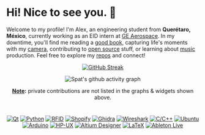 # Hi! Nice to see you. 🖖

Welcome to my profile! I'm Alex, an engineering student from **Querétaro, México**, currently working as an EID intern at [GE Aerospace](https://www.geaerospace.com). In my downtime, you'll find me reading a [good book](https://www.amazon.com/Subtle-Art-Not-Giving-Counterintuitive/dp/0062457713), capturing life's moments with my [camera](https://unsplash.com/@spat), contributing to [open source](https://profile-summary-for-github.com/user/alex-spataru) stuff, or learning about [music](https://soundcloud.com/alex_spataru) production. Feel free to explore my [repos](https://github.com/alex-spataru?tab=repositories) and connect!

<div align="center">

[![GitHub Streak](https://streak-stats.demolab.com?user=alex-spataru&hide_border=true&background=00000000&border=00000000&stroke=828282&ring=C94F4F&fire=C94F4F&currStreakNum=C94F4F&sideNums=C94F4F&currStreakLabel=424242&sideLabels=121212&dates=848484)](https://git.io/streak-stats)

![Spat's github activity graph](https://github-readme-activity-graph.cyclic.app/graph?username=alex-spataru&bg_color=00000000&color=424242&line=DC8E8E&point=C94F4F&area=true&hide_border=true)
  
<b><ins>Note</ins>:</b> private contributions are not listed in the graphs & widgets shown above.

<h1></h1>
  
[![Qt](https://img.shields.io/badge/-Qt-41CD52?style=flat-square&logo=qt&logoColor=white)](https://qt.io)
[![Python](https://img.shields.io/badge/-Python-3776AB?style=flat-square&logo=python&logoColor=white)](https://www.python.org)
[![RFID](https://img.shields.io/badge/-RFID_HF/UHF-F77E1C?style=flat-square&logo=wikidata&logoColor=white)](https://en.wikipedia.org/wiki/Radio-frequency_identification)
[![Shopify](https://img.shields.io/badge/-Shopify-7AB55C?style=flat-square&logo=shopify&logoColor=white)](https://www.shopify.com)
[![Ghidra](https://img.shields.io/badge/-Ghidra-ED1C24?style=flat-square&logo=dungeonsanddragons&logoColor=white)](https://ghidra-sre.org)
[![Wireshark](https://img.shields.io/badge/-Wireshark-1679A7?style=flat-square&logo=wireshark&logoColor=white)](https://www.wireshark.org)
[![C/C++](https://img.shields.io/badge/-C/C++-00599C?style=flat-square&logo=cplusplus&logoColor=white)](https://hub.packtpub.com/why-does-the-c-programming-language-refuse-to-die/)
[![Ubuntu](https://img.shields.io/badge/-Ubuntu-E95420?style=flat-square&logo=ubuntu&logoColor=white)](https://ubuntu.com)
[![Arduino](https://img.shields.io/badge/-Arduino-00979D?style=flat-square&logo=arduino&logoColor=white)](https://www.hackster.io/alex-spataru/serial-studio-a-dashboard-software-for-serial-devices-0866b7)
[![HP-UX](https://img.shields.io/badge/-HP_UX-0096D6?style=flat-square&logo=hp&logoColor=white)](https://en.wikipedia.org/wiki/HP-UX)
[![Altium Designer](https://img.shields.io/badge/-Altium_Designer-A5915F?style=flat-square&logo=altium-designer&logoColor=white)](https://www.altium.com/altium-designer)
[![LaTeX](https://img.shields.io/badge/-LaTeX-008080?style=flat-square&logo=latex&logoColor=white)](https://www.latex-project.org)
[![Ableton Live](https://img.shields.io/badge/-Ableton_Live-000000?style=flat-square&logo=ableton-live&logoColor=white)](https://www.ableton.com/en/)

</div>

